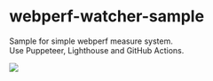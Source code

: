 # webperf-watcher-sample

Sample for simple webperf measure system.  
Use Puppeteer, Lighthouse and GitHub Actions.
  
![](https://i.gyazo.com/a2bf47367a9af79a8fec6b06246b1b2a.png)